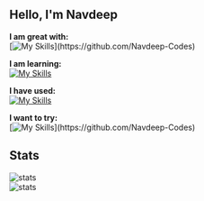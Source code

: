 <h2>Hello, I'm Navdeep</h2>
<div>

**I am great with:** <br>
[![My Skills](https://skillicons.dev/icons?i=js,html,css,)](https://github.com/Navdeep-Codes)

**I am learning:** <br>
[![My Skills](https://skillicons.dev/icons?i=nodejs,java)](https://github.com/Navdeep-Codes)

**I have used:** <br>
[![My Skills](https://skillicons.dev/icons?i=github,figma,cpp,bash,powershell,git,vscode,linux,vercel,mongodb)](https://github.com/Navdeep-Codes)

**I want to try:** <br>
[![My Skills](https://skillicons.dev/icons?i=androidstudio,flutter,kotlin,tailwindcss,nextjs,aws,pyflask,react,)](https://github.com/Navdeep-Codes)

</div>
<h2>Stats</h2>
<div>
  <img alt='stats' src='https://github-profile-summary-cards.vercel.app/api/cards/profile-details?username=Navdeep-Codes&theme=tokyonight'>
  <br>
   <img alt='stats' src='https://github-readme-stats.hackclub.dev/api/wakatime?username=421&api_domain=hackatime.hackclub.com&theme=gruvbox&custom_title=Hackatime+Stats&layout=compact&cache_seconds=0&langs_count=8'>
</div>
<br>

